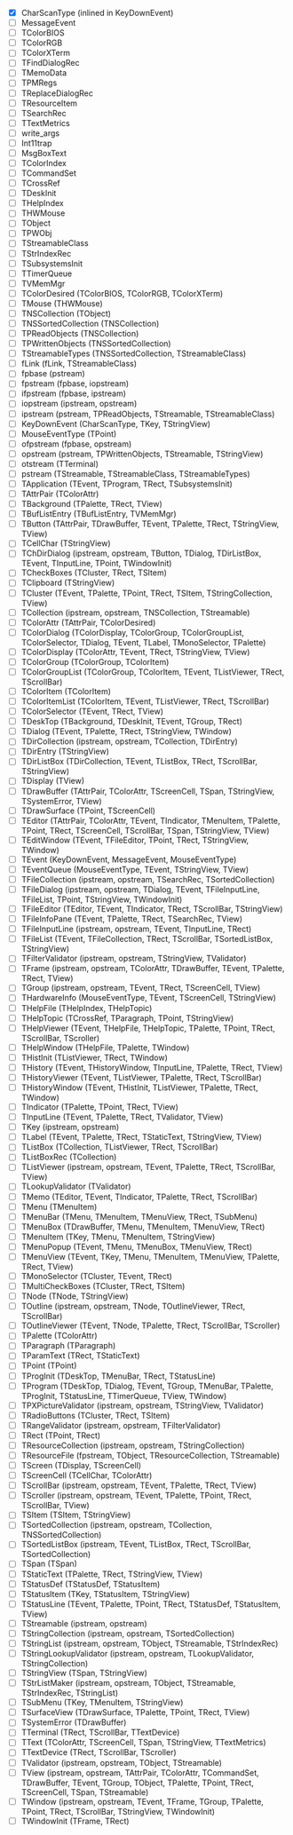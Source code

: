 - [x] CharScanType (inlined in KeyDownEvent)
- [ ] MessageEvent
- [ ] TColorBIOS
- [ ] TColorRGB
- [ ] TColorXTerm
- [ ] TFindDialogRec
- [ ] TMemoData
- [ ] TPMRegs
- [ ] TReplaceDialogRec
- [ ] TResourceItem
- [ ] TSearchRec
- [ ] TTextMetrics
- [ ] write_args
- [ ] Int11trap
- [ ] MsgBoxText
- [ ] TColorIndex
- [ ] TCommandSet
- [ ] TCrossRef
- [ ] TDeskInit
- [ ] THelpIndex
- [ ] THWMouse
- [ ] TObject
- [ ] TPWObj
- [ ] TStreamableClass
- [ ] TStrIndexRec
- [ ] TSubsystemsInit
- [ ] TTimerQueue
- [ ] TVMemMgr
- [ ] TColorDesired (TColorBIOS, TColorRGB, TColorXTerm)
- [ ] TMouse (THWMouse)
- [ ] TNSCollection (TObject)
- [ ] TNSSortedCollection (TNSCollection)
- [ ] TPReadObjects (TNSCollection)
- [ ] TPWrittenObjects (TNSSortedCollection)
- [ ] TStreamableTypes (TNSSortedCollection, TStreamableClass)
- [ ] fLink (fLink, TStreamableClass)
- [ ] fpbase (pstream)
- [ ] fpstream (fpbase, iopstream)
- [ ] ifpstream (fpbase, ipstream)
- [ ] iopstream (ipstream, opstream)
- [ ] ipstream (pstream, TPReadObjects, TStreamable, TStreamableClass)
- [ ] KeyDownEvent (CharScanType, TKey, TStringView)
- [ ] MouseEventType (TPoint)
- [ ] ofpstream (fpbase, opstream)
- [ ] opstream (pstream, TPWrittenObjects, TStreamable, TStringView)
- [ ] otstream (TTerminal)
- [ ] pstream (TStreamable, TStreamableClass, TStreamableTypes)
- [ ] TApplication (TEvent, TProgram, TRect, TSubsystemsInit)
- [ ] TAttrPair (TColorAttr)
- [ ] TBackground (TPalette, TRect, TView)
- [ ] TBufListEntry (TBufListEntry, TVMemMgr)
- [ ] TButton (TAttrPair, TDrawBuffer, TEvent, TPalette, TRect, TStringView, TView)
- [ ] TCellChar (TStringView)
- [ ] TChDirDialog (ipstream, opstream, TButton, TDialog, TDirListBox, TEvent, TInputLine, TPoint, TWindowInit)
- [ ] TCheckBoxes (TCluster, TRect, TSItem)
- [ ] TClipboard (TStringView)
- [ ] TCluster (TEvent, TPalette, TPoint, TRect, TSItem, TStringCollection, TView)
- [ ] TCollection (ipstream, opstream, TNSCollection, TStreamable)
- [ ] TColorAttr (TAttrPair, TColorDesired)
- [ ] TColorDialog (TColorDisplay, TColorGroup, TColorGroupList, TColorSelector, TDialog, TEvent, TLabel, TMonoSelector, TPalette)
- [ ] TColorDisplay (TColorAttr, TEvent, TRect, TStringView, TView)
- [ ] TColorGroup (TColorGroup, TColorItem)
- [ ] TColorGroupList (TColorGroup, TColorItem, TEvent, TListViewer, TRect, TScrollBar)
- [ ] TColorItem (TColorItem)
- [ ] TColorItemList (TColorItem, TEvent, TListViewer, TRect, TScrollBar)
- [ ] TColorSelector (TEvent, TRect, TView)
- [ ] TDeskTop (TBackground, TDeskInit, TEvent, TGroup, TRect)
- [ ] TDialog (TEvent, TPalette, TRect, TStringView, TWindow)
- [ ] TDirCollection (ipstream, opstream, TCollection, TDirEntry)
- [ ] TDirEntry (TStringView)
- [ ] TDirListBox (TDirCollection, TEvent, TListBox, TRect, TScrollBar, TStringView)
- [ ] TDisplay (TView)
- [ ] TDrawBuffer (TAttrPair, TColorAttr, TScreenCell, TSpan, TStringView, TSystemError, TView)
- [ ] TDrawSurface (TPoint, TScreenCell)
- [ ] TEditor (TAttrPair, TColorAttr, TEvent, TIndicator, TMenuItem, TPalette, TPoint, TRect, TScreenCell, TScrollBar, TSpan, TStringView, TView)
- [ ] TEditWindow (TEvent, TFileEditor, TPoint, TRect, TStringView, TWindow)
- [ ] TEvent (KeyDownEvent, MessageEvent, MouseEventType)
- [ ] TEventQueue (MouseEventType, TEvent, TStringView, TView)
- [ ] TFileCollection (ipstream, opstream, TSearchRec, TSortedCollection)
- [ ] TFileDialog (ipstream, opstream, TDialog, TEvent, TFileInputLine, TFileList, TPoint, TStringView, TWindowInit)
- [ ] TFileEditor (TEditor, TEvent, TIndicator, TRect, TScrollBar, TStringView)
- [ ] TFileInfoPane (TEvent, TPalette, TRect, TSearchRec, TView)
- [ ] TFileInputLine (ipstream, opstream, TEvent, TInputLine, TRect)
- [ ] TFileList (TEvent, TFileCollection, TRect, TScrollBar, TSortedListBox, TStringView)
- [ ] TFilterValidator (ipstream, opstream, TStringView, TValidator)
- [ ] TFrame (ipstream, opstream, TColorAttr, TDrawBuffer, TEvent, TPalette, TRect, TView)
- [ ] TGroup (ipstream, opstream, TEvent, TRect, TScreenCell, TView)
- [ ] THardwareInfo (MouseEventType, TEvent, TScreenCell, TStringView)
- [ ] THelpFile (THelpIndex, THelpTopic)
- [ ] THelpTopic (TCrossRef, TParagraph, TPoint, TStringView)
- [ ] THelpViewer (TEvent, THelpFile, THelpTopic, TPalette, TPoint, TRect, TScrollBar, TScroller)
- [ ] THelpWindow (THelpFile, TPalette, TWindow)
- [ ] THistInit (TListViewer, TRect, TWindow)
- [ ] THistory (TEvent, THistoryWindow, TInputLine, TPalette, TRect, TView)
- [ ] THistoryViewer (TEvent, TListViewer, TPalette, TRect, TScrollBar)
- [ ] THistoryWindow (TEvent, THistInit, TListViewer, TPalette, TRect, TWindow)
- [ ] TIndicator (TPalette, TPoint, TRect, TView)
- [ ] TInputLine (TEvent, TPalette, TRect, TValidator, TView)
- [ ] TKey (ipstream, opstream)
- [ ] TLabel (TEvent, TPalette, TRect, TStaticText, TStringView, TView)
- [ ] TListBox (TCollection, TListViewer, TRect, TScrollBar)
- [ ] TListBoxRec (TCollection)
- [ ] TListViewer (ipstream, opstream, TEvent, TPalette, TRect, TScrollBar, TView)
- [ ] TLookupValidator (TValidator)
- [ ] TMemo (TEditor, TEvent, TIndicator, TPalette, TRect, TScrollBar)
- [ ] TMenu (TMenuItem)
- [ ] TMenuBar (TMenu, TMenuItem, TMenuView, TRect, TSubMenu)
- [ ] TMenuBox (TDrawBuffer, TMenu, TMenuItem, TMenuView, TRect)
- [ ] TMenuItem (TKey, TMenu, TMenuItem, TStringView)
- [ ] TMenuPopup (TEvent, TMenu, TMenuBox, TMenuView, TRect)
- [ ] TMenuView (TEvent, TKey, TMenu, TMenuItem, TMenuView, TPalette, TRect, TView)
- [ ] TMonoSelector (TCluster, TEvent, TRect)
- [ ] TMultiCheckBoxes (TCluster, TRect, TSItem)
- [ ] TNode (TNode, TStringView)
- [ ] TOutline (ipstream, opstream, TNode, TOutlineViewer, TRect, TScrollBar)
- [ ] TOutlineViewer (TEvent, TNode, TPalette, TRect, TScrollBar, TScroller)
- [ ] TPalette (TColorAttr)
- [ ] TParagraph (TParagraph)
- [ ] TParamText (TRect, TStaticText)
- [ ] TPoint (TPoint)
- [ ] TProgInit (TDeskTop, TMenuBar, TRect, TStatusLine)
- [ ] TProgram (TDeskTop, TDialog, TEvent, TGroup, TMenuBar, TPalette, TProgInit, TStatusLine, TTimerQueue, TView, TWindow)
- [ ] TPXPictureValidator (ipstream, opstream, TStringView, TValidator)
- [ ] TRadioButtons (TCluster, TRect, TSItem)
- [ ] TRangeValidator (ipstream, opstream, TFilterValidator)
- [ ] TRect (TPoint, TRect)
- [ ] TResourceCollection (ipstream, opstream, TStringCollection)
- [ ] TResourceFile (fpstream, TObject, TResourceCollection, TStreamable)
- [ ] TScreen (TDisplay, TScreenCell)
- [ ] TScreenCell (TCellChar, TColorAttr)
- [ ] TScrollBar (ipstream, opstream, TEvent, TPalette, TRect, TView)
- [ ] TScroller (ipstream, opstream, TEvent, TPalette, TPoint, TRect, TScrollBar, TView)
- [ ] TSItem (TSItem, TStringView)
- [ ] TSortedCollection (ipstream, opstream, TCollection, TNSSortedCollection)
- [ ] TSortedListBox (ipstream, TEvent, TListBox, TRect, TScrollBar, TSortedCollection)
- [ ] TSpan (TSpan)
- [ ] TStaticText (TPalette, TRect, TStringView, TView)
- [ ] TStatusDef (TStatusDef, TStatusItem)
- [ ] TStatusItem (TKey, TStatusItem, TStringView)
- [ ] TStatusLine (TEvent, TPalette, TPoint, TRect, TStatusDef, TStatusItem, TView)
- [ ] TStreamable (ipstream, opstream)
- [ ] TStringCollection (ipstream, opstream, TSortedCollection)
- [ ] TStringList (ipstream, opstream, TObject, TStreamable, TStrIndexRec)
- [ ] TStringLookupValidator (ipstream, opstream, TLookupValidator, TStringCollection)
- [ ] TStringView (TSpan, TStringView)
- [ ] TStrListMaker (ipstream, opstream, TObject, TStreamable, TStrIndexRec, TStringList)
- [ ] TSubMenu (TKey, TMenuItem, TStringView)
- [ ] TSurfaceView (TDrawSurface, TPalette, TPoint, TRect, TView)
- [ ] TSystemError (TDrawBuffer)
- [ ] TTerminal (TRect, TScrollBar, TTextDevice)
- [ ] TText (TColorAttr, TScreenCell, TSpan, TStringView, TTextMetrics)
- [ ] TTextDevice (TRect, TScrollBar, TScroller)
- [ ] TValidator (ipstream, opstream, TObject, TStreamable)
- [ ] TView (ipstream, opstream, TAttrPair, TColorAttr, TCommandSet, TDrawBuffer, TEvent, TGroup, TObject, TPalette, TPoint, TRect, TScreenCell, TSpan, TStreamable)
- [ ] TWindow (ipstream, opstream, TEvent, TFrame, TGroup, TPalette, TPoint, TRect, TScrollBar, TStringView, TWindowInit)
- [ ] TWindowInit (TFrame, TRect)
